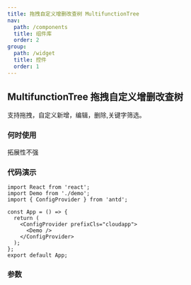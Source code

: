 ```yaml
---
title: 拖拽自定义增删改查树 MultifunctionTree
nav:
  path: /components
  title: 组件库
  order: 2
group:
  path: /widget
  title: 控件
  order: 1
---
```


## MultifunctionTree 拖拽自定义增删改查树

支持拖拽，自定义新增，编辑，删除,关键字筛选。

### 何时使用

拓展性不强

### 代码演示

```tsx
import React from 'react';
import Demo from './demo';
import { ConfigProvider } from 'antd';

const App = () => {
  return (
    <ConfigProvider prefixCls="cloudapp">
      <Demo />
    </ConfigProvider>
  );
};
export default App;
```

### 参数
<API src="./index.tsx" />
